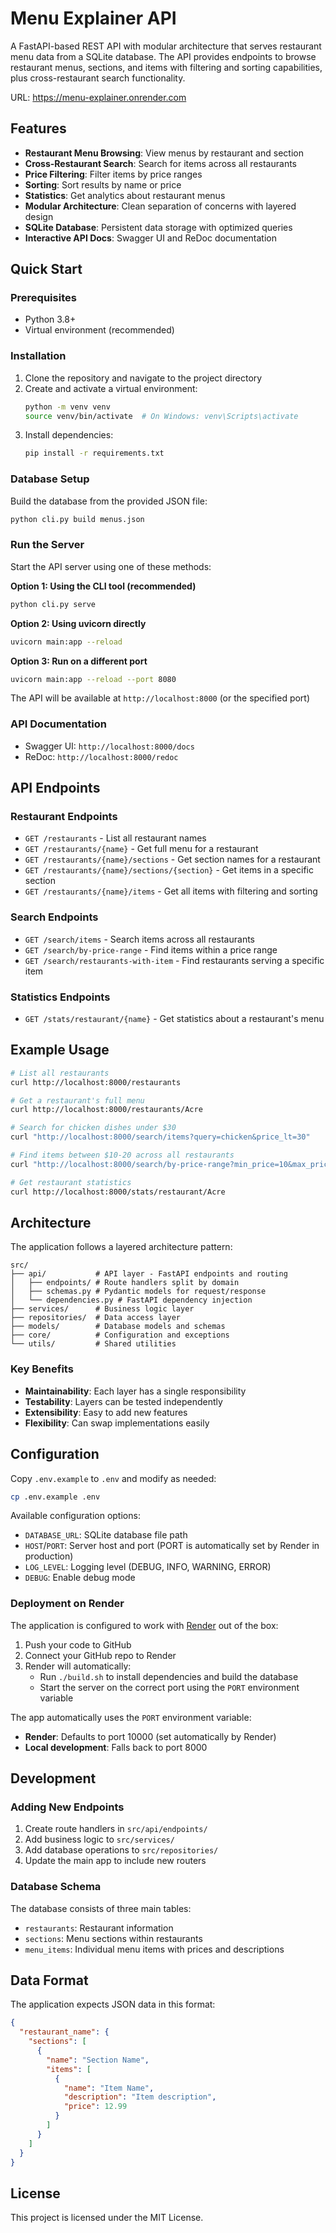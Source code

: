 # Menu Explainer API

A FastAPI-based REST API with modular architecture that serves restaurant menu data from a SQLite database. The API provides endpoints to browse restaurant menus, sections, and items with filtering and sorting capabilities, plus cross-restaurant search functionality.

URL: https://menu-explainer.onrender.com

## Features

- **Restaurant Menu Browsing**: View menus by restaurant and section
- **Cross-Restaurant Search**: Search for items across all restaurants
- **Price Filtering**: Filter items by price ranges
- **Sorting**: Sort results by name or price
- **Statistics**: Get analytics about restaurant menus
- **Modular Architecture**: Clean separation of concerns with layered design
- **SQLite Database**: Persistent data storage with optimized queries
- **Interactive API Docs**: Swagger UI and ReDoc documentation

## Quick Start

### Prerequisites

- Python 3.8+
- Virtual environment (recommended)

### Installation

1. Clone the repository and navigate to the project directory
2. Create and activate a virtual environment:
   ```bash
   python -m venv venv
   source venv/bin/activate  # On Windows: venv\Scripts\activate
   ```
3. Install dependencies:
   ```bash
   pip install -r requirements.txt
   ```

### Database Setup

Build the database from the provided JSON file:
```bash
python cli.py build menus.json
```

### Run the Server

Start the API server using one of these methods:

**Option 1: Using the CLI tool (recommended)**
```bash
python cli.py serve
```

**Option 2: Using uvicorn directly**
```bash
uvicorn main:app --reload
```

**Option 3: Run on a different port**
```bash
uvicorn main:app --reload --port 8080
```

The API will be available at `http://localhost:8000` (or the specified port)

### API Documentation

- Swagger UI: `http://localhost:8000/docs`
- ReDoc: `http://localhost:8000/redoc`

## API Endpoints

### Restaurant Endpoints

- `GET /restaurants` - List all restaurant names
- `GET /restaurants/{name}` - Get full menu for a restaurant
- `GET /restaurants/{name}/sections` - Get section names for a restaurant
- `GET /restaurants/{name}/sections/{section}` - Get items in a specific section
- `GET /restaurants/{name}/items` - Get all items with filtering and sorting

### Search Endpoints

- `GET /search/items` - Search items across all restaurants
- `GET /search/by-price-range` - Find items within a price range
- `GET /search/restaurants-with-item` - Find restaurants serving a specific item

### Statistics Endpoints

- `GET /stats/restaurant/{name}` - Get statistics about a restaurant's menu

## Example Usage

```bash
# List all restaurants
curl http://localhost:8000/restaurants

# Get a restaurant's full menu
curl http://localhost:8000/restaurants/Acre

# Search for chicken dishes under $30
curl "http://localhost:8000/search/items?query=chicken&price_lt=30"

# Find items between $10-20 across all restaurants
curl "http://localhost:8000/search/by-price-range?min_price=10&max_price=20"

# Get restaurant statistics
curl http://localhost:8000/stats/restaurant/Acre
```

## Architecture

The application follows a layered architecture pattern:

```
src/
├── api/           # API layer - FastAPI endpoints and routing
│   ├── endpoints/ # Route handlers split by domain
│   ├── schemas.py # Pydantic models for request/response
│   └── dependencies.py # FastAPI dependency injection
├── services/      # Business logic layer
├── repositories/  # Data access layer
├── models/        # Database models and schemas
├── core/          # Configuration and exceptions
└── utils/         # Shared utilities
```

### Key Benefits

- **Maintainability**: Each layer has a single responsibility
- **Testability**: Layers can be tested independently
- **Extensibility**: Easy to add new features
- **Flexibility**: Can swap implementations easily

## Configuration

Copy `.env.example` to `.env` and modify as needed:

```bash
cp .env.example .env
```

Available configuration options:
- `DATABASE_URL`: SQLite database file path
- `HOST`/`PORT`: Server host and port (PORT is automatically set by Render in production)
- `LOG_LEVEL`: Logging level (DEBUG, INFO, WARNING, ERROR)
- `DEBUG`: Enable debug mode

### Deployment on Render

The application is configured to work with [Render](https://render.com) out of the box:

1. Push your code to GitHub
2. Connect your GitHub repo to Render
3. Render will automatically:
   - Run `./build.sh` to install dependencies and build the database
   - Start the server on the correct port using the `PORT` environment variable

The app automatically uses the `PORT` environment variable:
- **Render**: Defaults to port 10000 (set automatically by Render)
- **Local development**: Falls back to port 8000

## Development

### Adding New Endpoints

1. Create route handlers in `src/api/endpoints/`
2. Add business logic to `src/services/`
3. Add database operations to `src/repositories/`
4. Update the main app to include new routers

### Database Schema

The database consists of three main tables:
- `restaurants`: Restaurant information
- `sections`: Menu sections within restaurants
- `menu_items`: Individual menu items with prices and descriptions

## Data Format

The application expects JSON data in this format:

```json
{
  "restaurant_name": {
    "sections": [
      {
        "name": "Section Name",
        "items": [
          {
            "name": "Item Name",
            "description": "Item description",
            "price": 12.99
          }
        ]
      }
    ]
  }
}
```

## License

This project is licensed under the MIT License.